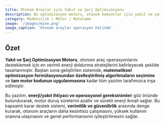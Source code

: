 ```yaml
---
title: Otonom Araçlar için Yakıt ve Şarj Optimizasyonu
description: Bu optimizasyon motoru, otonom kamyonlar için yakıt ve şarj stratejilerini optimize ederek operasyonel maliyetleri azaltır, duruş sürelerini minimize eder ve planlanan rotalardan sapmaları sınırlar.
category: Madencilik | Motor | Rotalama
image: '/images/mine.png'
image_caption: 'Otonom araçlar operasyon halinde'
---
```


## Özet

**Yakıt ve Şarj Optimizasyon Motoru**, otonom araç operasyonlarını desteklemek için en verimli enerji doldurma stratejilerini belirleyecek şekilde tasarlanmıştır. Baştan sona geliştirilen sistemde, **matematiksel optimizasyon formülasyonundan** **özelleştirilmiş algoritmaların seçimine** ve **tam motor kodunun uygulanmasına** kadar tüm yazılım tarafımızca inşa edilmiştir.  

Bu yazılım, **enerji/yakıt ihtiyacı ve operasyonel gereksinimler**i göz önünde bulundurarak, motor duruş sürelerini azaltır ve sürekli enerji ikmali sağlar. Bu kapsamlı karar destek sistemi, **verimlilik ve güvenilirlik** arasında denge kurarak, otonom araçların daha kesintisiz çalışmasını, yüksek kullanım oranına ulaşmasını ve genel performansının iyileştirilmesini sağlar.
